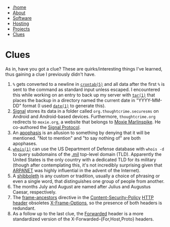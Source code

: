 <div>
<nav class="navbar">
<ul>
  <li><a href="/index.html">/home</a></li>
  <li><a href="/pages/about-me.html">About</a></li>
  <li><a href="/pages/software.html">Software</a></li>
  <li><a href="/pages/selfhosting.html">Hosting</a></li>
  <li><a href="/pages/projects.html">Projects</a></li>
  <li><a class="active" href="/pages/clues.html">Clues</a></li>
</ul>
</nav>
</div>

# Clues

As in, have you got a clue? These are quirks/interesting things I've
learned, thus gaining a clue I previously didn't have.

1. `%` gets converted to a newline in
  [`crontab(5)`](https://man.openbsd.org/crontab.5) and all data after
  the first `%` is sent to the command as standard input unless
  escaped. I encountered this while working on an entry to back up my
  server with [`tar(1)`](https://man.openbsd.org/tar) that places the
  backup in a directory named the current date in "YYYY-MM-DD" format (I
  used [`date(1)`](https://man.openbsd.org/date) to generate this).
2. [Signal](https://www.signal.org/) stores its data in a folder called
   `org.thoughtcrime.securesms` on Android and Android-based
   devices. Furthermore, `thoughtcrime.org` redirects to `moxie.org`,
   a website that belongs to [Moxie
   Marlinspike](https://en.wikipedia.org/wiki/Moxie_Marlinspike). He
   co-authored the [Signal
   Protocol](https://en.wikipedia.org/wiki/Signal_Protocol).
3. An [apophasis](https://en.wiktionary.org/wiki/apophasis) is an
   allusion to something by denying that it will be mentioned. "Not to
   mention" and "to say nothing of" are both apophases.
4. [`whois(1)`](https://man.openbsd.org/whois) can use the US Department
   of Defense database with `whois -d` to query subdomains of the
   [.mil](https://www.iana.org/domains/root/db/mil.html) top-level
   domain (TLD). Apparently the United States is the only country with
   a dedicated TLD for its military (though after contemplating this,
   it's not incredibly surprising given that
   [ARPANET](https://www.darpa.mil/about-us/timeline/arpanet) was highly
   influential in the advent of the Internet).
5. A [shibboleth](https://en.wikipedia.org/wiki/Shibboleth) is any
   custom or tradition, usually a choice of phrasing or even a single
   word, that distinguishes one group of people from another.
6. The months July and August are named after Julius and Augustus
   Caesar, respectively.
7. The
   [frame-ancestors](https://developer.mozilla.org/en-US/docs/Web/HTTP/Headers/Content-Security-Policy/frame-ancestors)
   directive in the
   [Content-Security-Policy](https://developer.mozilla.org/en-US/docs/Web/HTTP/Headers/Content-Security-Policy)
   [HTTP
   header](https://developer.mozilla.org/en-US/docs/Web/HTTP/Headers "Hypertext Transfer Protocol header") obsoletes
   [X-Frame-Options](https://developer.mozilla.org/en-US/docs/Web/HTTP/Headers/X-Frame-Options),
   so the presence of both headers is redundant.
8. As a follow up to the last clue, the
   [Forwarded](https://developer.mozilla.org/en-US/docs/Web/HTTP/Headers/Forwarded)
   header is a more standardized version of the
   X-Forwarded-{For,Host,Proto} headers.
